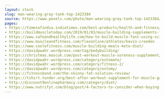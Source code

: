 ```yaml
---
layout: stock
slug: man-wearing-gray-tank-top-1423384
source: https://www.pexels.com/photo/man-wearing-gray-tank-top-1423384/
pages:
- https://timesofindia.indiatimes.com/best-products/health-and-fitness/exercise-fitness/muscle-building-supplements-for-the-workout-freaks/articleshow/67360214.cms
- https://buildmuscletoday.com/2019/01/03/muscle-building-supplements-for-the-workout-freaks-times-of-india/
- https://www.safeandhealthylife.com/how-to-build-muscle-fast-using-scientifically-proven-principles/
- https://www.muscleandfitness.com/flexonline/athletes/kevin-creeden
- https://www.coolefitness.com/muscle-building-meals-keto-diet/
- https://davidpwahr.wordpress.com/tag/bodybuilding/
- https://christmas.mascuk.com/post-workout-muscle-soreness-supplement/
- https://davidpwahr.wordpress.com/category/ostomate/
- https://davidpwahr.wordpress.com/category/fitness-2/
- https://davidpwahr.wordpress.com/category/ostomy/
- https://fitnessbond.com/the-skinny-fat-solution-review/
- https://tshirt.tunder.org/best-after-workout-supplement-for-muscle-gain/
- http://discount9onlinepharmacy.com/category/diet/
- https://www.nutrifyt.com/blog/post/4-factors-to-consider-when-buying-a-mass-gainer/
---
```

